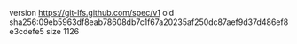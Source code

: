 version https://git-lfs.github.com/spec/v1
oid sha256:09eb5963df8eab78608db7c1f67a20235af250dc87aef9d37d486ef8e3cdefe5
size 1126
